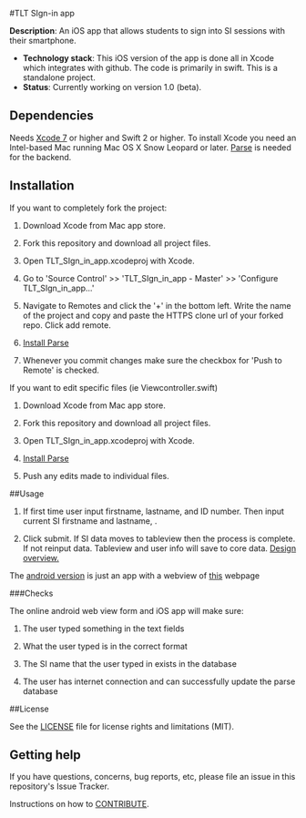 #TLT SIgn-in app

**Description**:  An iOS app that allows students to sign into SI sessions with their smartphone.

- **Technology stack**: This iOS version of the app is done all in Xcode which integrates with github. The code is primarily in swift. This is a standalone project.
- **Status**:  Currently working on version 1.0 (beta).

## Dependencies

Needs [Xcode 7](https://developer.apple.com/xcode/download/) or higher and Swift 2 or higher. To install Xcode you need an Intel-based Mac running Mac OS X Snow Leopard or later. [Parse](https://www.parse.com) is needed for the backend.

## Installation

If you want to completely fork the project:

1. Download Xcode from Mac app store.

2. Fork this repository and download all project files.

3. Open TLT_SIgn_in_app.xcodeproj with Xcode.

4. Go to 'Source Control' >> 'TLT_SIgn_in_app - Master' >> 'Configure TLT_SIgn_in_app...'

5. Navigate to Remotes and click the '+' in the bottom left. Write the name of the project and copy and paste the HTTPS clone url of your forked repo. Click add remote.

6. [Install Parse](https://www.parse.com/apps/quickstart#parse_data/mobile/ios/swift/existing)

7. Whenever you commit changes make sure the checkbox for 'Push to Remote' is checked.

If you want to edit specific files (ie Viewcontroller.swift)

1. Download Xcode from Mac app store.

2. Fork this repository and download all project files.

3. Open TLT_SIgn_in_app.xcodeproj with Xcode.

4. [Install Parse](https://www.parse.com/apps/quickstart#parse_data/mobile/ios/swift/existing)

5. Push any edits made to individual files.

##Usage

1. If first time user input firstname, lastname, and ID number. Then input current SI firstname and lastname, .

2. Click submit. If SI data moves to tableview then the process is complete. If not reinput data. Tableview and user info will save to core data. [Design overview.](http://imgur.com/289tABu)

The [android version](https://play.google.com/store/apps/details?id=samyachour.tlt_sign_in_app_android) is just an app with a webview of [this](http://androidsisignin.parseapp.com) webpage

###Checks

The online android web view form and iOS app will make sure:

1. The user typed something in the text fields

2. What the user typed is in the correct format

3. The SI name that the user typed in exists in the database

4. The user has internet connection and can successfully update the parse database

##License

See the [LICENSE](LICENSE.md) file for license rights and limitations (MIT).

## Getting help

If you have questions, concerns, bug reports, etc, please file an issue in this repository's Issue Tracker.

Instructions on how to [CONTRIBUTE](CONTRIBUTING.md).
